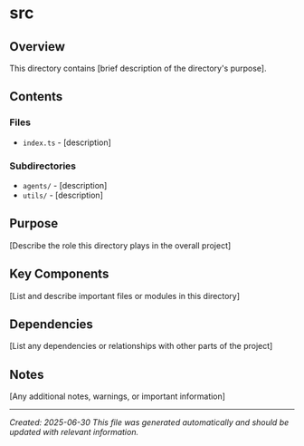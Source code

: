 # src

## Overview

This directory contains [brief description of the directory's purpose].

## Contents

### Files
- `index.ts` - [description]

### Subdirectories
- `agents/` - [description]
- `utils/` - [description]

## Purpose

[Describe the role this directory plays in the overall project]

## Key Components

[List and describe important files or modules in this directory]

## Dependencies

[List any dependencies or relationships with other parts of the project]

## Notes

[Any additional notes, warnings, or important information]

---

*Created: 2025-06-30*
*This file was generated automatically and should be updated with relevant information.*
